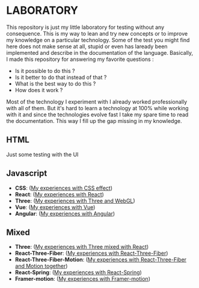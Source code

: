 # LABORATORY

This repository is just my little laboratory for testing without any consequence.
This is my way to lean and try new concepts or to improve my knowledge on a particular technology. Some of the test you might find here does not make sense at all, stupid or even has laready been implemented and describe in the documentation of the language. Basically, I made this repository for answering my favorite questions :

* Is it possible to do this ?
* Is it better to do that instead of that ?
* What is the best way to do this ?
* How does it work ?

Most of the technology I experiment with I already worked professionally with all of them. But it's hard to learn a technology at 100% while working with it and since the technologies evolve fast I take my spare time to read the documentation. This way I fill up the gap missing in my knowledge.  

## HTML

Just some testing with the UI

## Javascript

* **CSS**: ([My experiences with CSS effect](https://github.com/JustalK/LABORATORY/tree/master/Javascript/CSS/README.md))
* **React**: ([My experiences with React](https://github.com/JustalK/LABORATORY/tree/master/Javascript/React/README.md))
* **Three**: ([My experiences with Three and WebGL](https://github.com/JustalK/LABORATORY/tree/master/Javascript/Three/README.md))
* **Vue**: ([My experiences with Vue](https://github.com/JustalK/LABORATORY/tree/master/Javascript/React/README.md))
* **Angular**: ([My experiences with Angular](https://github.com/JustalK/LABORATORY/tree/master/Javascript/Angular/README.md))

## Mixed

* **Three**: ([My experiences with Three mixed with React](https://github.com/JustalK/LABORATORY/tree/master/Mixed/Three/README.md))
* **React-Three-Fiber**: ([My experiences with React-Three-Fiber](https://github.com/JustalK/LABORATORY/tree/master/Mixed/Three/README.md))
* **React-Three-Fiber-Motion**: ([My experiences with React-Three-Fiber and Motion together](https://github.com/JustalK/LABORATORY/tree/master/Mixed/Three/README.md))
* **React-Spring**: ([My experiences with React-Spring](https://github.com/JustalK/LABORATORY/tree/master/Mixed/Spring))
* **Framer-motion**: ([My experiences with Framer-motion](https://github.com/JustalK/LABORATORY/tree/master/Mixed/Framer-motion))
